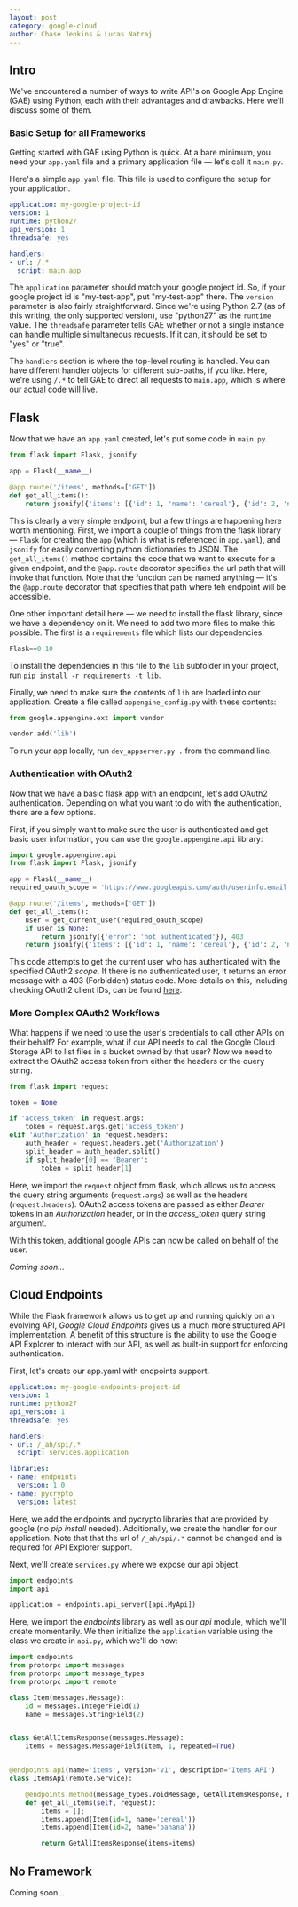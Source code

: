 ```yaml
---
layout: post
category: google-cloud
author: Chase Jenkins & Lucas Natraj
---
```


## Intro

We've encountered a number of ways to write API's on Google App Engine (GAE) using Python, each with their advantages and drawbacks. Here we'll discuss some of them.

### Basic Setup for all Frameworks

Getting started with GAE using Python is quick. At a bare minimum, you need your `app.yaml` file and a primary application file — let's call it `main.py`.

Here's a simple `app.yaml` file. This file is used to configure the setup for your application.

```yaml
application: my-google-project-id
version: 1
runtime: python27
api_version: 1
threadsafe: yes

handlers:
- url: /.*
  script: main.app
```

The `application` parameter should match your google project id. So, if your google project id is "my-test-app", put "my-test-app" there. The `version` parameter is also fairly straightforward. Since we're using Python 2.7 (as of this writing, the only supported version), use "python27" as the `runtime` value. The `threadsafe` parameter tells GAE whether or not a single instance can handle multiple simultaneous requests. If it can, it should be set to "yes" or "true".

The `handlers` section is where the top-level routing is handled. You can have different handler objects for different sub-paths, if you like. Here, we're using `/.*` to tell GAE to direct all requests to `main.app`, which is where our actual code will live.

## Flask

Now that we have an `app.yaml` created, let's put some code in `main.py`.

```python
from flask import Flask, jsonify

app = Flask(__name__)

@app.route('/items', methods=['GET'])
def get_all_items():
    return jsonify({'items': [{'id': 1, 'name': 'cereal'}, {'id': 2, 'name': 'banana'}]})
```

This is clearly a very simple endpoint, but a few things are happening here worth mentioning. First, we import a couple of things from the flask library — `Flask` for creating the `app` (which is what is referenced in `app.yaml`), and `jsonify` for easily converting python dictionaries to JSON. The `get_all_items()` method contains the code that we want to execute for a given endpoint, and the `@app.route` decorator specifies the url path that will invoke that function. Note that the function can be named anything — it's the `@app.route` decorator that specifies that path where teh endpoint will be accessible.

One other important detail here — we need to install the flask library, since we have a dependency on it. We need to add two more files to make this possible. The first is a `requirements` file which lists our dependencies:

```python
Flask==0.10
```

To install the dependencies in this file to the `lib` subfolder in your project, run `pip install -r requirements -t lib`.

Finally, we need to make sure the contents of `lib` are loaded into our application. Create a file called `appengine_config.py` with these contents:

```python
from google.appengine.ext import vendor

vendor.add('lib')
```

To run your app locally, run `dev_appserver.py .` from the command line.

### Authentication with OAuth2

Now that we have a basic flask app with an endpoint, let's add OAuth2 authentication. Depending on what you want to do with the authentication, there are a few options.

First, if you simply want to make sure the user is authenticated and get basic user information, you can use the `google.appengine.api` library:

```python
import google.appengine.api
from flask import Flask, jsonify

app = Flask(__name__)
required_oauth_scope = 'https://www.googleapis.com/auth/userinfo.email'

@app.route('/items', methods=['GET'])
def get_all_items():
    user = get_current_user(required_oauth_scope)
    if user is None:
        return jsonify({'error': 'not authenticated'}), 403
    return jsonify({'items': [{'id': 1, 'name': 'cereal'}, {'id': 2, 'name': 'banana'}]})
```

This code attempts to get the current user who has authenticated with the specified OAuth2 *scope*. If there is no authenticated user, it returns an error message with a 403 (Forbidden) status code. More details on this, including checking OAuth2 client IDs, can be found [here](https://cloud.google.com/appengine/docs/python/oauth/).

### More Complex OAuth2 Workflows

What happens if we need to use the user's credentials to call other APIs on their behalf? For example, what if our API needs to call the Google Cloud Storage API to list files in a bucket owned by that user? Now we need to extract the OAuth2 access token from either the headers or the query string.

```python
from flask import request

token = None

if 'access_token' in request.args:
    token = request.args.get('access_token')
elif 'Authorization' in request.headers:
    auth_header = request.headers.get('Authorization')
    split_header = auth_header.split()
    if split_header[0] == 'Bearer':
        token = split_header[1]
```

Here, we import the `request` object from flask, which allows us to access the query string arguments (`request.args`) as well as the headers (`request.headers`). OAuth2 access tokens are passed as either *Bearer* tokens in an *Authorization* header, or in the *access_token* query string argument.

With this token, additional google APIs can now be called on behalf of the user.

*Coming soon...*

## Cloud Endpoints

While the Flask framework allows us to get up and running quickly on an evolving API, *Google Cloud Endpoints* gives us a much more structured API implementation. A benefit of this structure is the ability to use the Google API Explorer to interact with our API, as well as built-in support for enforcing authentication.

First, let's create our app.yaml with endpoints support.

```yaml
application: my-google-endpoints-project-id
version: 1
runtime: python27
api_version: 1
threadsafe: yes

handlers:
- url: /_ah/spi/.*
  script: services.application

libraries:
- name: endpoints
  version: 1.0
- name: pycrypto
  version: latest
```

Here, we add the endpoints and pycrypto libraries that are provided by google (no *pip install* needed). Additionally, we create the handler for our application. Note that that the url of `/_ah/spi/.*` cannot be changed and is required for API Explorer support.

Next, we'll create `services.py` where we expose our api object.

```python
import endpoints
import api

application = endpoints.api_server([api.MyApi])
```

Here, we import the *endpoints* library as well as our *api* module, which we'll create momentarily. We then initialize the `application` variable using the class we create in `api.py`, which we'll do now:

```python
import endpoints
from protorpc import messages
from protorpc import message_types
from protorpc import remote

class Item(messages.Message):
    id = messages.IntegerField(1)
    name = messages.StringField(2)


class GetAllItemsResponse(messages.Message):
    items = messages.MessageField(Item, 1, repeated=True)


@endpoints.api(name='items', version='v1', description='Items API')
class ItemsApi(remote.Service):

    @endpoints.method(message_types.VoidMessage, GetAllItemsResponse, name='items', path='items', http_method='GET')
    def get_all_items(self, request):
        items = [];
        items.append(Item(id=1, name='cereal'))
        items.append(Item(id=2, name='banana'))

        return GetAllItemsResponse(items=items)
```

## No Framework

Coming soon...
